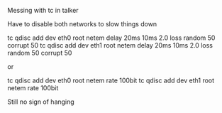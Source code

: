

Messing with tc in talker

Have to disable both networks to slow things down


tc qdisc add dev eth0 root netem delay 20ms 10ms 2.0 loss random 50 corrupt 50
tc qdisc add dev eth1 root netem delay 20ms 10ms 2.0 loss random 50 corrupt 50

or

tc qdisc add dev eth0 root netem rate 100bit
tc qdisc add dev eth1 root netem rate 100bit

Still no sign of hanging
